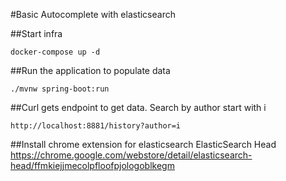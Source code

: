 #Basic Autocomplete with elasticsearch

##Start infra

```
docker-compose up -d
```

##Run the application to populate data

```
./mvnw spring-boot:run
```

##Curl gets endpoint to get data. Search by author start with i

```
http://localhost:8881/history?author=i
```

##Install chrome extension for elasticsearch
ElasticSearch Head 
https://chrome.google.com/webstore/detail/elasticsearch-head/ffmkiejjmecolpfloofpjologoblkegm





